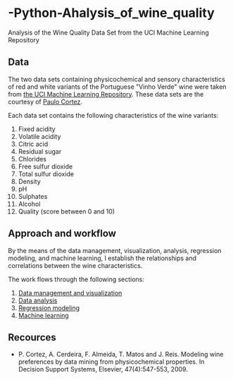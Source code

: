 # -Python-Ahalysis_of_wine_quality
Analysis of the Wine Quality Data Set from the UCI Machine Learning Repository

## Data
The two data sets containing physicochemical and sensory characteristics of red and white variants of the Portuguese "Vinho Verde" wine were taken from [the UCI Machine Learning Repository](https://archive.ics.uci.edu/ml/datasets/Wine+Quality). These data sets are the courtesy of [Paulo Cortez](http://www3.dsi.uminho.pt/pcortez/wine/).

Each data set contains the following characteristics of the wine variants:

1. Fixed acidity
2. Volatile acidity
3. Citric acid
4. Residual sugar
5. Chlorides
6. Free sulfur dioxide
7. Total sulfur dioxide
8. Density
9. pH
10. Sulphates
11. Alcohol
12. Quality (score between 0 and 10)

## Approach and workflow
By the means of the data management, visualization, analysis, regression modeling, and machine learning, I establish the relationships and correlations between the wine characteristics. 

The work flows through the following sections:

1. [Data management and visualization]()
2. [Data analysis]()
3. [Regression modeling]()
4. [Machine learning]()

## Recources
* P. Cortez, A. Cerdeira, F. Almeida, T. Matos and J. Reis.
Modeling wine preferences by data mining from physicochemical properties. In Decision Support Systems, Elsevier, 47(4):547-553, 2009.
